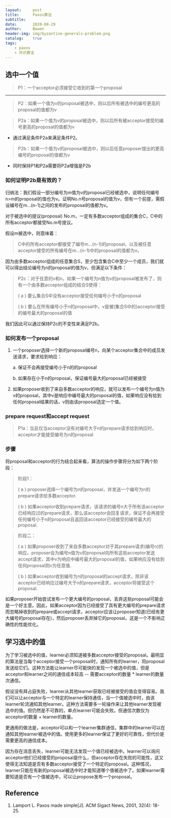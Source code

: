```yaml
---
layout:     post
title:      Paxos算法
subtitle:   
date:       2020-08-29
author:     Bowen
header-img: img/byzantine-generals-problem.png
catalog:    true
tags:
    - paxos
    - 共识算法
---
```


## 选中一个值

> P1：一个acceptor必须接受它收到的第一个proposal

-----------

> P2：如果一个值为v的proposal被选中，则以后所有被选中的编号更高的proposal的值都为v

> P2a：如果一个值为v的proposal被选中，则以后所有被acceptor接受的编号更高的proposal的值都为v

* 通过满足条件P2a来满足条件P2。

> P2b：如果一个值为v的proposal被选中，则以后任意proposer提出的更高编号的proposal的值都为v

* 同时保持P1和P2a需要将P2a增强是P2b



### 如何证明P2b是有效的？

归纳法：我们假设一部分编号为m值为v的proposal已经被选中，说明任何编号n>m的proposal的值也为v。证明No.n号proposal的值为v，但有一个前提，需假设编号在m...(n-1)之间的发布的proposal的值都为v。

对于被选中的提议(proposal) No.m，一定有多数acceptor组成的集合C，C中的所有acceptor都接受No.m号提议。

假设m被选中，则意味着：

> C中的所有acceptor都接受了编号m...(n-1)的proposal，以及被任意acceptor接受的所有编号在m...(n-1)中的proposal的值都为v。

因为由多数acceptor组成的任意集合S，至少包含集合C中至少一个成员，我们就可以得出结论编号为n的proposal的值为v，但满足以下条件：

> P2c：对于任意的v和n，如果一个编号为n值为v的proposal被发布了，则有一个由多数acceptor组成的结合S使得：
>
> ( a ) 要么集合S中没有acceptor接受任何编号小于n的proposal
>
> ( b ) 要么在所有编号小于n的proposal中，v是被(集合S中的)acceptor接受的编号最大的proposal的值

我们因此可以通过保持P2c的不变性来满足P2b。

### 如何发布一个proposal

1. 一个proposer选择一个新的proposal编号n，向某个acceptor集合中的成员发送请求，要求给到响应：

   a. 保证不会再接受编号小于n的的proposal

   b. 如果存在小于n的proposal，保证编号最大的proposal已经被接受

2. 如果proposer收到了来自多数acceptor的响应，就可以发布一个编号为n值为v的proposal，其中v是响应中编号最大的proposal的值，如果响应没有给到任何proposal结果的话，v则由该proposal选定一个值。

### prepare request和accept request

> P1a：当且仅当acceptor没有对编号大于n的prepare请求给到响应时，acceptor才能接受编号为n的proposal

### 步骤

将proposal和acceptor的行为结合起来看，算法的操作步骤将分为如下两个阶段：

> 阶段1：
>
> ( a ) proposer选择一个编号为n的proposal，并发送一个编号为n的prepare请求给多数acceptor.
>
> ( b ) 如果acceptor收到prepare请求，该请求的编号n大于所有该acceptor已经响应过的prepare请求，那么该acceptor会回复请求，保证不会再接受任何编号小于n的proposal且返回该acceptor已经接受的编号最大的proposal.

> 阶段二：
>
> ( a ) 如果proposer收到了来自多数acceptor对于其prepare请求(编号n)的响应，proposer会为编号n值为v的proposal向所有这些acceptor发送accept请求，其中v为响应中编号最大的proposal的值，如果响应没有给到任何proposal则v为任意值.
>
> ( b ) 如果acceptor收到编号为n的proposal的accept请求，除非该acceptor已经响应过编号大于n的prepare请求，acceptor将接受这个proposal.

如果proposer开始尝试发布一个更大编号的proposal，丢弃这些proposal可能会是一个好主意。因此，如果acceptor因为已经接受了具有更大编号的prepare请求而忽略掉收到的prepare或accept请求，acceptor应该让proposer知道(已经有更大编号的proposal存在)，然后proposer丢弃掉它的proposal。这是一个不影响正确性的性能优化。

## 学习选中的值

为了学习被选中的值，learner必须知道被多数acceptor接受的proposal。最明显的算法是当每个acceptor接受一个proposal时，通知所有的learner，将proposal发送给它们。这种方法能让learner尽可能快的发现一个被选中的值，但是acceptor和learner之间的通信成本较高 -- 需要acceptor的数量 * learner的数量次通信。

假设没有拜占庭失败，learner从其他learner获取已经被接受的值会变得容易。我们可以让acceptor与一个特定的learner保持通信，当一个值被选中时，由该learner轮流通知其他learner。这种方法需要多一轮操作来让其他learner发现被选中的值。但仍然是不可靠的，单点learner可能会失败。但通信次数仅为acceptor的数量 + learner的数量。

更通用的做法是，acceptor可以和一个learner集群通信，集群中的learner可以在通知其他learner被选中的值。使用更多的learner保证了更好的可靠性，但代价是需要更高的通信成本。

因为存在消息丢失，learner可能无法发现一个值已经被选中。learner可以询问acceptor他们已经接受的proposal是什么，但acceptor存在失败的可能性，这又使得无法知道是否有多数acceptor接受了一个特定的proposal。这种情况，learner只能在有新的proposal被选中时才能知道哪个值被选中了。如果learner需要知道是否有一个值被选中，可以让propose发布一个proposal。

## Reference
1. Lamport L. Paxos made simple[J]. ACM Sigact News, 2001, 32(4): 18-25.


